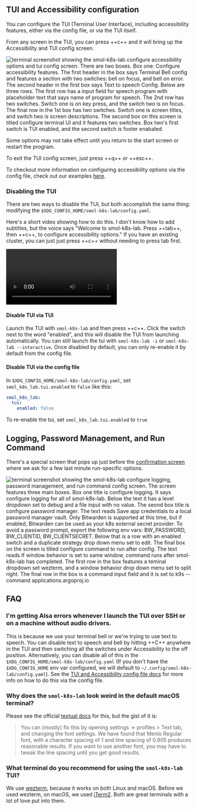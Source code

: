 ## TUI and Accessibility configuration

You can configure the TUI (Terminal User Interface), including accessibility features, either via the config file, or via the TUI itself.

From any screen in the TUI, you can press ++c++ and it will bring up the Accessibility and TUI config screen.

![terminal screenshot showing the smol-k8s-lab configure accessibility options and tui config screen. There are two boxes. Box one: Configure accessibility features. The first header in the box says Terminal Bell config and features a section with two switches: bell on focus, and bell on error. The second header in the first box says Text to speech Config. Below are three rows. The first row has a input field for speech program with placeholder text that says name of program for speech. The 2nd row has two switches. Switch one is on key press, and the switch two is on focus. The final row in the 1st box has two switches. Switch one is screen titles, and switch two is screen descriptions. The second box on this screen is titled configure terminal UI and it features two switches. Box two's first switch is TUI enabled, and the second switch is footer enabaled.](../../assets/images/screenshots/tui_config_screen.svg)

Some options may not take effect until you return to the start screen or restart the program.

To exit the TUI config screen, just press ++q++ or ++esc++.

To checkout more information on configuring accessibility options via the config file, check out our examples [here](/config_file/#tui-and-accessibility-configuration).

### Disabling the TUI

There are two ways to disable the TUI, but both accomplish the same thing: modifying the `$XDG_CONFIG_HOME/smol-k8s-lab/config.yaml`.

Here's a short video showing how to do this. I don't know how to add subtitles, but the voice says "Welcome to smol-k8s-lab. Press ++tab++, then ++c++, to configure accessibility options." If you have an existing cluster, you can just just press ++c++ without needing to press tab first.

![type:video](../../assets/videos/how_to_disable_text_to_speech.mov)

#### Disable TUI via TUI

Launch the TUI with `smol-k8s-lab` and then press ++c++. Click the switch next to the word "enabled", and this will disable the TUI from launching automatically. You can still launch the tui with `smol-k8s-lab -i` or `smol-k8s-lab --interactive`. Once disabled by default, you can only re-enable it by default from the config file.

#### Disable TUI via the config file

In `$XDG_CONFIG_HOME/smol-k8s-lab/config.yaml`, set `smol_k8s_lab.tui.enabled` to `false` like this:

```yaml
smol_k8s_lab:
  tui:
    enabled: false
```

To re-enable the tui, set `smol_k8s_lab.tui.enabled` to `true`


## Logging, Password Management, and Run Command

There's a special screen that pops up just before the [confirmation screen](/tui/confirmation_screen/#confirming-your-configuration) where we ask for a few last minute run-specific options.

![terminal screenshot showing the smol-k8s-lab configure logging, password management, and run command config screen. The screen features three main boxes. Box one title is configure logging. It says configure logging for all of smol-k8s-lab. Below the text it has a level dropdown set to debug and a file input with no value. The seond box title is configure password manager. The text reads Save app credentials to a local password manager vault. Only Bitwarden is supported at this time, but if enabled, Bitwarden can be used as your k8s external secret provider. To avoid a password prompt, export the following env vars: BW_PASSWORD, BW_CLIENTID, BW_CLIENTSECRET. Below that is a row with an enabled switch and a duplicate strategy drop down menu set to edit. The final box on the screen is titled configure command to run after config. The text reads If window behavior is set to same window, command runs after smol-k8s-lab has completed. The first row in the box features a teminal dropdown set wezterm, and a window behavior drop down menu set to split right. The final row in the box is a command input field and it is set to k9s --command applications.argoproj.io](../../assets/images/screenshots/logging_password_config.svg)

## FAQ

### I'm getting Alsa errors whenever I launch the TUI over SSH or on a machine without audio drivers.

This is because we use your terminal bell or we're trying to use text to speech. You can disable text to speech and bell by hitting ++C++ anywhere in the TUI and then switching all the switches under Accessibility to the off position. Alternatively, you can disable all of this in the `$XDG_CONFIG_HOME/smol-k8s-lab/config.yaml` (If you don't have the `$XDG_CONFIG_HOME` env var configured, we will default to `~/.config/smol-k8s-lab/config.yaml`). See the [TUI and Accessibility config file docs](/config_file/#tui-and-accessibility-configuration) for more info on how to do this via the config file.

### Why does the `smol-k8s-lab` look weird in the default macOS terminal?

Please see the official [textual docs](https://textual.textualize.io/FAQ/#why-doesnt-textual-look-good-on-macos) for this, but the gist of it is:

> You can (mostly) fix this by opening settings -> profiles > Text tab, and changing the font settings. We have found that Menlo Regular font, with a character spacing of 1 and line spacing of 0.805 produces reasonable results. If you want to use another font, you may have to tweak the line spacing until you get good results.


### What terminal do you recommend for using the `smol-k8s-lab` TUI?

We use [wezterm](https://wezfurlong.org/wezterm/index.html), because it works on both Linux and macOS. Before we used wezterm, on macOS, we used [iTerm2](https://iterm2.com/). Both are great terminals with a lot of love put into them.
